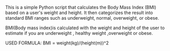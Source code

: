 This is a simple Python script that calculates the Body Mass Index (BMI) based on a user's weight and height. It then categorizes the result into standard BMI ranges such as underweight, normal, overweight, or obese.

BMI(Body mass index)is calculated with the weight and height of the user to estimate if you are underweight , healthy weight ,overweight or obese.

USED FORMULA:
BMI = weight(kg)/(height(m))^2